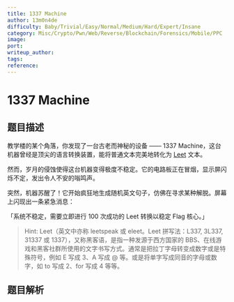 ```yaml
---
title: 1337 Machine
author: 13m0n4de
difficulty: Baby/Trivial/Easy/Normal/Medium/Hard/Expert/Insane
category: Misc/Crypto/Pwn/Web/Reverse/Blockchain/Forensics/Mobile/PPC
image:
port:
writeup_author:
tags:
reference:
---
```


# 1337 Machine

## 题目描述

教学楼的某个角落，你发现了一台古老而神秘的设备 —— 1337 Machine，这台机器曾经是顶尖的语言转换装置，能将普通文本完美地转化为 [Leet](https://zh.wikipedia.org/zh-cn/Leet) 文本。

然而，岁月的侵蚀使得这台机器变得极度不稳定。它的电路板正在冒烟，显示屏闪烁不定，发出令人不安的嗡鸣声。

突然，机器苏醒了！它开始疯狂地生成随机英文句子，仿佛在寻求某种解脱。屏幕上闪现出一条紧急消息：

「系统不稳定，需要立即进行 100 次成功的 Leet 转换以稳定 Flag 核心。」

> Hint: Leet（英文中亦称 leetspeak 或 eleet。Leet 拼写法：L337, 3L337, 31337 或 1337），又称黑客语，是指一种发源于西方国家的 BBS、在线游戏和黑客社群所使用的文字书写方式。通常是把拉丁字母转变成数字或是特殊符号，例如 E 写成 3、A 写成 @ 等。或是将单字写成同音的字母或数字，如 to 写成 2、for 写成 4 等等。

## 题目解析

<analysis>
